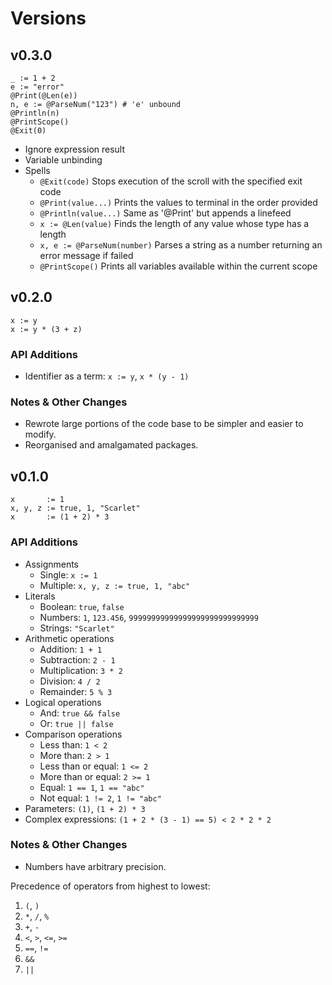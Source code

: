 # Versions

## v0.3.0

```
_ := 1 + 2
e := "error"
@Print(@Len(e))
n, e := @ParseNum("123") # 'e' unbound
@Println(n)
@PrintScope()
@Exit(0)
```

- Ignore expression result
- Variable unbinding
- Spells
  - `@Exit(code)` Stops execution of the scroll with the specified exit code
  - `@Print(value...)` Prints the values to terminal in the order provided
  - `@Println(value...)` Same as '@Print' but appends a linefeed
  - `x := @Len(value)` Finds the length of any value whose type has a length
  - `x, e := @ParseNum(number)` Parses a string as a number returning an error message if failed
  - `@PrintScope()` Prints all variables available within the current scope

## v0.2.0

```
x := y
x := y * (3 + z)
```

### API Additions

- Identifier as a term: `x := y`, `x * (y - 1)`

### Notes & Other Changes

- Rewrote large portions of the code base to be simpler and easier to modify.
- Reorganised and amalgamated packages.

## v0.1.0

```
x       := 1
x, y, z := true, 1, "Scarlet"
x       := (1 + 2) * 3
```

### API Additions

- Assignments
	- Single:             `x := 1`
	- Multiple:           `x, y, z := true, 1, "abc"`
- Literals
	- Boolean:            `true`, `false`
	- Numbers:            `1`, `123.456`, `99999999999999999999999999999`
	- Strings:            `"Scarlet"`
- Arithmetic operations
	- Addition:           `1 + 1`
	- Subtraction:        `2 - 1`
	- Multiplication:     `3 * 2`
	- Division:           `4 / 2`
	- Remainder:          `5 % 3`
- Logical operations
	- And:                `true && false`
	- Or:                 `true || false`
- Comparison operations
	- Less than:          `1 < 2`
	- More than:          `2 > 1`
	- Less than or equal: `1 <= 2`
	- More than or equal: `2 >= 1`
	- Equal:              `1 == 1`, `1 == "abc"`
	- Not equal:          `1 != 2`, `1 != "abc"`
- Parameters:           `(1)`, `(1 + 2) * 3`
- Complex expressions:  `(1 + 2 * (3 - 1) == 5) < 2 * 2 * 2 `

### Notes & Other Changes

- Numbers have arbitrary precision.

Precedence of operators from highest to lowest:

1. `(`, `)`
2. `*`, `/`, `%`
3. `+`, `-`
4. `<`, `>`, `<=`, `>=`
5. `==`, `!=`
6. `&&`
7. `||`
